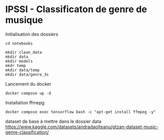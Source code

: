 # IPSSI - Classificaton de genre de musique

Initialisation des dossiers
~~~
cd notebooks

mkdir clean_data
mkdir data
mkdir models
mkdr temp
mkdir data/temp
mkdir data/genre_3s
~~~

Lancement du docker
~~~
docker compose up -d
~~~

Installation ffmepg
~~~
docker compose exec tensorflow bash -c "apt-get install ffmpeg -y" 
~~~

dataset de base à mettre dans le dossier data
https://www.kaggle.com/datasets/andradaolteanu/gtzan-dataset-music-genre-classification/


